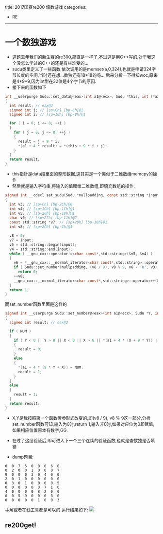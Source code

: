 title: 2017国赛re200 填数游戏
categories:
- RE
---

# 一个数独游戏 #
- 这题去年我们的新生赛的re300,简直是一样了,不过这是用C++写的,对于我这个没怎么学过的C++的还是有些难受的...
- sudu类里定义了一些函数,依次调用的是memset(a,0,324),也就是申请324字节长度的空间,当时还在想...数独还有18\*18的吗... 后来分析一下得知woc,原来是4\*9\*9,因为int型在32位是4个字节的原因.
- 接下来的函数如下

```c
int __userpurge Sudu::set_data@<eax>(int a1@<ecx>, Sudu *this, int (*a3)[9])
{
  int result; // eax@3
  signed int j; // [sp+Ch] [bp-Ch]@2
  signed int i; // [sp+10h] [bp-8h]@1

  for ( i = 0; i <= 8; ++i )
  {
    for ( j = 0; j <= 8; ++j )
    {
      result = j + 9 * i;
      *(a1 + 4 * result) = *(this + 9 * i + j);
    }
  }
  return result;
}
```

- this指针是data段里面的整形数据,这其实是一个类似于二维数组memcpy的操作
- 然后就是输入字符串,将输入的值赋给二维数组,即填充数组的操作.

```c
signed int __cdecl set_sudu(Sudu *nullpadding, const std::string *input)
{
  int v3; // [sp+Ch] [bp-2Ch]@0
  int v4; // [sp+1Ch] [bp-1Ch]@1
  int v5; // [sp+20h] [bp-18h]@1
  char v6; // [sp+27h] [bp-11h]@2
  const std::string *v7; // [sp+28h] [bp-10h]@1
  int v8; // [sp+2Ch] [bp-Ch]@1

  v8 = 0;
  v7 = input;
  v5 = std::string::begin(input);
  v4 = std::string::end(input);
  while ( __gnu_cxx::operator!=<char const*,std::string>(&v5, &v4) )
  {
    v6 = *__gnu_cxx::__normal_iterator<char const*,std::string>::operator*(&v5);
    if ( Sudu::set_number(nullpadding, (v8 / 9), v8 % 9, v6 - '0', v3) ^ 1 )
      return 0;
    ++v8;
    __gnu_cxx::__normal_iterator<char const*,std::string>::operator++(&v5);
  }
  return 1;
}
```

而set_number函数里面是这样的

```c
signed int __userpurge Sudu::set_number@<eax>(int a1@<ecx>, Sudu *Y, int X, int NUM, int a5)
{
  signed int result; // eax@2

  if ( NUM )
  {
    if ( Y < 0 || Y > 8 || X < 0 || X > 8 || *(a1 + 4 * (X + 9 * Y)) || NUM <= 0 || NUM > 9 )
    {
      result = 0;
    }
    else
    {
      *(a1 + 4 * (9 * Y + X)) = NUM;
      result = 1;
    }
  }
  else
  {
    result = 1;
  }
  return result;
}
```

- X,Y是我按照第一个函数传参形式改变的,即(v8 / 9), v8 % 9这一部分,分析set_number函数可知,输入为0时,return 1,输入非0时,如果对应位为0即赋值,如果相应位置原本有数字,GG.

- 在过了这层验证后,即可进入下一个三个连续的验证函数,也就是查数独是否填错
- dump题目:
```
0  0  7  5  0  0  0  6  0  
0  2  0  0  1  0  0  0  7  
9  0  0  0  3  0  4  0  0  
2  0  1  0  0  0  0  0  0  
0  3  0  1  0  0  0  0  5  
0  0  0  0  0  0  7  1  0  
4  0  0  0  0  8  2  0  0  
0  0  5  9  0  0  0  8  0  
0  8  0  0  0  1  0  0  3
```

手解或者在线工具都是可以的.运行结果如下:
![](/image/sudu.png)

## re200get!